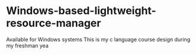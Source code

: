 # Windows-based-lightweight-resource-manager
Available for Windows systems
This is my c language course design during my freshman yea
